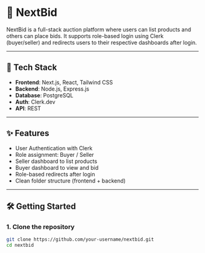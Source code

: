 # 🚀 NextBid

NextBid is a full-stack auction platform where users can list products and others can place bids. It supports role-based login using Clerk (buyer/seller) and redirects users to their respective dashboards after login.

---

## 🔧 Tech Stack

- **Frontend**: Next.js, React, Tailwind CSS
- **Backend**: Node.js, Express.js
- **Database**: PostgreSQL
- **Auth**: Clerk.dev
- **API**: REST

---

## ✨ Features

- User Authentication with Clerk
- Role assignment: Buyer / Seller
- Seller dashboard to list products
- Buyer dashboard to view and bid
- Role-based redirects after login
- Clean folder structure (frontend + backend)

---

## 🛠️ Getting Started

### 1. Clone the repository

```bash
git clone https://github.com/your-username/nextbid.git
cd nextbid
